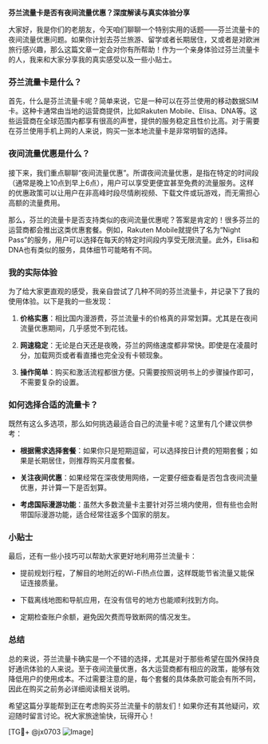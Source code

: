 **芬兰流量卡是否有夜间流量优惠？深度解读与真实体验分享**

大家好，我是你们的老朋友，今天咱们聊聊一个特别实用的话题——芬兰流量卡的夜间流量优惠问题。如果你计划去芬兰旅游、留学或者长期居住，又或者是对欧洲旅行感兴趣，那么这篇文章一定会对你有所帮助！作为一个亲身体验过芬兰流量卡的人，我来和大家分享我的真实感受以及一些小贴士。

### 芬兰流量卡是什么？

首先，什么是芬兰流量卡呢？简单来说，它是一种可以在芬兰使用的移动数据SIM卡。这种卡通常由当地的运营商提供，比如Rakuten Mobile、Elisa、DNA等。这些运营商在全球范围内都享有很高的声誉，提供的服务稳定且性价比高。对于需要在芬兰使用手机上网的人来说，购买一张本地流量卡是非常明智的选择。

### 夜间流量优惠是什么？

接下来，我们重点聊聊“夜间流量优惠”。所谓夜间流量优惠，是指在特定的时间段（通常是晚上10点到早上6点），用户可以享受更便宜甚至免费的流量服务。这样的优惠政策可以让用户在非高峰时段尽情刷视频、下载文件或玩游戏，而无需担心高额的流量费用。

那么，芬兰的流量卡是否支持类似的夜间流量优惠呢？答案是肯定的！很多芬兰的运营商都会推出这类优惠套餐。例如，Rakuten Mobile就提供了名为“Night Pass”的服务，用户可以选择在每天的特定时间段内享受无限流量。此外，Elisa和DNA也有类似的服务，具体细节可能略有不同。

### 我的实际体验

为了给大家更直观的感受，我亲自尝试了几种不同的芬兰流量卡，并记录下了我的使用体验。以下是我的一些发现：

1. **价格实惠**：相比国内漫游费，芬兰流量卡的价格真的非常划算。尤其是在夜间流量优惠期间，几乎感觉不到花钱。
   
2. **网速稳定**：无论是白天还是夜晚，芬兰的网络速度都非常快。即使是在凌晨时分，加载网页或者看直播也完全没有卡顿现象。

3. **操作简单**：购买和激活流程都很方便。只需要按照说明书上的步骤操作即可，不需要复杂的设置。

### 如何选择合适的流量卡？

既然有这么多选项，那么如何挑选最适合自己的流量卡呢？这里有几个建议供参考：

- **根据需求选择套餐**：如果你只是短期逗留，可以选择按日计费的短期套餐；如果是长期居住，则推荐购买月度套餐。
  
- **关注夜间优惠**：如果经常在深夜使用网络，一定要仔细查看是否包含夜间流量优惠，并计算一下是否划算。

- **考虑国际漫游功能**：虽然大多数流量卡主要针对芬兰境内使用，但有些也会附带国际漫游功能，适合经常往返多个国家的朋友。

### 小贴士

最后，还有一些小技巧可以帮助大家更好地利用芬兰流量卡：

- 提前规划行程，了解目的地附近的Wi-Fi热点位置，这样既能节省流量又能保证连接质量。
  
- 下载离线地图和导航应用，在没有信号的地方也能顺利找到方向。

- 定期检查账户余额，避免因欠费而导致断网的情况发生。

### 总结

总的来说，芬兰流量卡确实是一个不错的选择，尤其是对于那些希望在国外保持良好通讯体验的人来说。至于夜间流量优惠，各大运营商都有相应的政策，能够有效降低用户的使用成本。不过需要注意的是，每个套餐的具体条款可能会有所不同，因此在购买之前务必详细阅读相关说明。

希望这篇分享能帮到正在考虑购买芬兰流量卡的朋友们！如果你还有其他疑问，欢迎随时留言讨论。祝大家旅途愉快，玩得开心！

[TG💪+ @jx0703 ![Image](https://github.com/user-attachments/assets/dbca1d08-cadb-493c-b0ec-ad6f7a83f270)]